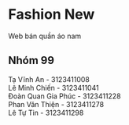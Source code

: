 # Fashion New
  Web bán quần áo nam  


## Nhóm 99
  Tạ Vĩnh An - 3123411008  
  Lê Minh Chiến - 3123411041  
  Đoàn Quan Gia Phúc - 3123411228  
  Phan Văn Thiện - 3123411278  
  Lê Tự Tin - 3123411298
